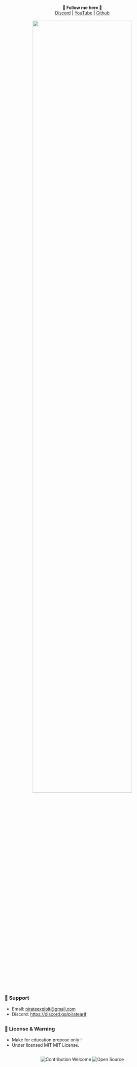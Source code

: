<p align='center'>
  <b>🎨 Follow me here 🎨</b><br>  
  <a href="https://discord.gg/piratearif">Discord</a> |
  <a href="https://www.youtube.com/channel/piratearif?sub_confirmation=1">YouTube</a> |
  <a href="https://github.com/piratearif">Github</a><br><br>
  <img src="https://user-images.githubusercontent.com/34863281/231957123-ae019b80-d61f-4bca-b345-13cb4cf4521e.jpg" style="width: 80%">
</p>

##   

### 🧰 Support
- Email: <pirateexploit@gmail.com>
- Discord: https://discord.gg/piratearif

##  

### 📜 License & Warning
- Make for education propose only !
- Under licensed MIT MIT License.

##  

<p align="center">
  <img src="https://img.shields.io/badge/contributions-welcome-brightgreen.svg?style=flat" alt="Contribution Welcome">
  <img src="https://badges.frapsoft.com/os/v3/open-source.svg?v=103" alt="Open Source">
</p>
